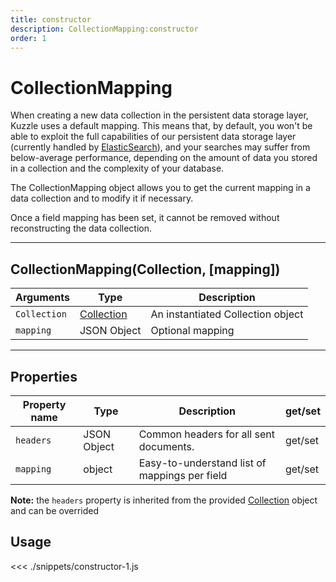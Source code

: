 ```yaml
---
title: constructor
description: CollectionMapping:constructor
order: 1
---
```


# CollectionMapping

When creating a new data collection in the persistent data storage layer, Kuzzle uses a default mapping.
This means that, by default, you won't be able to exploit the full capabilities of our persistent data storage layer (currently handled by [ElasticSearch](https://www.elastic.co/products/elasticsearch)), and your searches may suffer from below-average performance, depending on the amount of data you stored in a collection and the complexity of your database.

The CollectionMapping object allows you to get the current mapping in a data collection and to modify it if necessary.

<div class="alert alert-info">
Once a field mapping has been set, it cannot be removed without reconstructing the data collection.
</div>

---

## CollectionMapping(Collection, [mapping])

| Arguments    | Type                                | Description                       |
| ------------ | ----------------------------------- | --------------------------------- |
| `Collection` | [Collection](/sdk/js/5/collection/) | An instantiated Collection object |
| `mapping`    | JSON Object                         | Optional mapping                  |

---

## Properties

| Property name | Type        | Description                                   | get/set |
| ------------- | ----------- | --------------------------------------------- | ------- |
| `headers`     | JSON Object | Common headers for all sent documents.        | get/set |
| `mapping`     | object      | Easy-to-understand list of mappings per field | get/set |

**Note:** the `headers` property is inherited from the provided [Collection](/sdk/js/5/collection/) object and can be overrided

## Usage

<<< ./snippets/constructor-1.js

